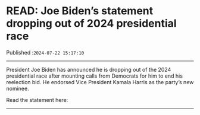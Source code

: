 # READ: Joe Biden’s statement dropping out of 2024 presidential race

Published :`2024-07-22 15:17:10`

---

President Joe Biden has announced he is dropping out of the 2024 presidential race after mounting calls from Democrats for him to end his reelection bid. He endorsed Vice President Kamala Harris as the party’s new nominee.

Read the statement here:

---

